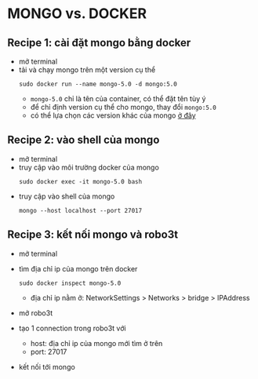 # MONGO vs. DOCKER

## Recipe 1: cài đặt mongo bằng docker

- mở terminal
- tải và chạy mongo trên một version cụ thể
  ```
  sudo docker run --name mongo-5.0 -d mongo:5.0
  ```
  - `mongo-5.0` chỉ là tên của container, có thể đặt tên tùy ý
  - để chỉ định version cụ thể cho mongo, thay đổi `mongo:5.0`
  - có thể lựa chọn các version khác của mongo [ở đây](https://hub.docker.com/_/mongo?tab=tags)

## Recipe 2: vào shell của mongo

- mở terminal
- truy cập vào môi trường docker của mongo
  ```
  sudo docker exec -it mongo-5.0 bash
  ```
- truy cập vào shell của mongo
  ```
  mongo --host localhost --port 27017
  ```

## Recipe 3: kết nối mongo và robo3t

- mở terminal
- tìm địa chỉ ip của mongo trên docker
  ```
  sudo docker inspect mongo-5.0
  ```
  - địa chỉ ip nằm ở: NetworkSettings > Networks > bridge > IPAddress

- mở robo3t
- tạo 1 connection trong robo3t với
  - host: địa chỉ ip của mongo mới tìm ở trên
  - port: 27017
- kết nối tới mongo
